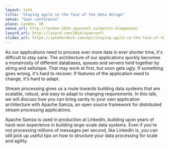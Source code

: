 ```yaml
---
layout: talk
title: "Staying agile in the face of the data deluge"
venue: "Span conference"
place: London, UK
venue_url: http://london-2014.spanconf.io/martin-kleppmann/
lanyrd_url: http://lanyrd.com/2014/spanconf/
slides_url: https://speakerdeck.com/ept/staying-agile-in-the-face-of-the-data-deluge
---
```


<script async class="speakerdeck-embed" data-id="c3b3b35040e3013242cb36dddb3f194a" data-ratio="1.77777777777778" src="//speakerdeck.com/assets/embed.js"></script>

As our applications need to process ever more data in ever shorter time, it's difficult to stay
sane. The architecture of our applications quickly becomes a monstrosity of different databases,
queues and servers held together by string and sellotape. That may work at first, but soon gets
ugly. If something goes wrong, it's hard to recover. If features of the application need to change,
it's hard to adapt.

Stream processing gives us a route towards building data systems that are scalable, robust, and easy
to adapt to changing requirements. In this talk, we will discuss how you can bring sanity to your
own application architecture with Apache Samza, an open source framework for distributed stream
processing applications.

Apache Samza is used in production at LinkedIn, building upon years of hard-won experience in
building large-scale data systems. Even if you're not processing millions of messages per second,
like LinkedIn is, you can still pick up useful tips on how to structure your data processing  for
scale and agility.
